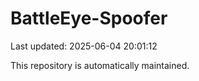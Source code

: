 # BattleEye-Spoofer

Last updated: 2025-06-04 20:01:12

This repository is automatically maintained.
